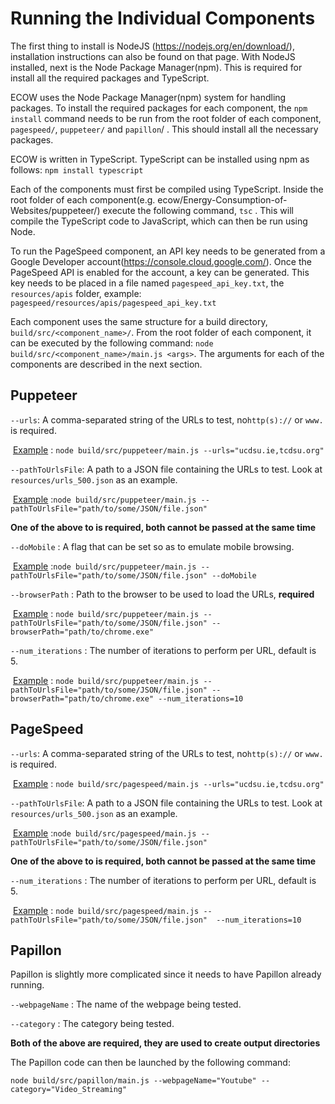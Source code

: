 # Running the Individual Components

The first thing to install is NodeJS (https://nodejs.org/en/download/), installation instructions can also be found on that page. With NodeJS installed, next is the Node Package Manager(npm). This is required for install all the required packages and TypeScript. 



ECOW uses the Node Package Manager(npm) system for handling packages. To install the required packages for each component, the ``npm install`` command needs to be run from the root folder of each component, ``pagespeed/``, ``puppeteer/`` and ``papillon``/ . This should install all the necessary packages.

ECOW is written in TypeScript. TypeScript can be installed using npm as follows: ``npm install typescript``

Each of the components must first be compiled using TypeScript. Inside the root folder of each component(e.g. ecow/Energy-Consumption-of-Websites/puppeteer/) execute the following command, ``tsc`` .  This will compile the TypeScript code to JavaScript, which can then be run using Node.

To run the PageSpeed component, an API key needs to be generated from a Google Developer account(https://console.cloud.google.com/). Once the PageSpeed API is enabled for the account, a key can be generated. This key needs to be placed in a file named ``pagespeed_api_key.txt``,  the ``resources/apis`` folder, example: ``pagespeed/resources/apis/pagespeed_api_key.txt``

Each component uses the same structure for a build directory, ``build/src/<component_name>/``. From the root folder of each component, it can be executed by the following command: ``node build/src/<component_name>/main.js <args>``. The arguments for each of the components are described in the next section.



## Puppeteer

``--urls``: A comma-separated string of the URLs to test, no``http(s)://`` or ``www.`` is required.

​	<u>Example</u> : ``node build/src/puppeteer/main.js --urls="ucdsu.ie,tcdsu.org"``

``--pathToUrlsFile``: A path to a JSON file containing the URLs to test. Look at ``resources/urls_500.json`` as an example.

​	<u>Example</u> :``node build/src/puppeteer/main.js --pathToUrlsFile="path/to/some/JSON/file.json"``

**One of the above to is required, both cannot be passed at the same time**

``--doMobile`` : A flag that can be set so as to emulate mobile browsing.

​	<u>Example</u> :``node build/src/puppeteer/main.js --pathToUrlsFile="path/to/some/JSON/file.json" --doMobile`` 

``--browserPath`` : Path to the browser to be used to load the URLs, **required**

​	<u>Example</u> : ``node build/src/puppeteer/main.js --pathToUrlsFile="path/to/some/JSON/file.json" --browserPath="path/to/chrome.exe"``

``--num_iterations`` : The number of iterations to perform per URL, default is 5. 

​	<u>Example</u> : ``node build/src/puppeteer/main.js --pathToUrlsFile="path/to/some/JSON/file.json" --browserPath="path/to/chrome.exe" --num_iterations=10``



## PageSpeed

``--urls``: A comma-separated string of the URLs to test, no``http(s)://`` or ``www.`` is required.

​	<u>Example</u> : ``node build/src/pagespeed/main.js --urls="ucdsu.ie,tcdsu.org"``

``--pathToUrlsFile``: A path to a JSON file containing the URLs to test. Look at ``resources/urls_500.json`` as an example.

​	<u>Example</u> :``node build/src/pagespeed/main.js --pathToUrlsFile="path/to/some/JSON/file.json"``

**One of the above to is required, both cannot be passed at the same time**

``--num_iterations`` : The number of iterations to perform per URL, default is 5. 

​	<u>Example</u> : ``node build/src/pagespeed/main.js --pathToUrlsFile="path/to/some/JSON/file.json"  --num_iterations=10``



## Papillon

Papillon is slightly more complicated since it needs to have Papillon already running.



``--webpageName`` : The name of the webpage being tested.

``--category`` : The category being tested.



**Both of the above are required, they are used to create output directories**

The Papillon code can then be launched by the following command:

``node build/src/papillon/main.js --webpageName="Youtube" --category="Video_Streaming"``



